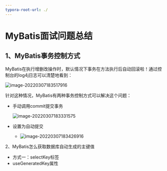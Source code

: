 ```yaml
---
typora-root-url: ./
---
```


# MyBatis面试问题总结

## 1、MyBatis事务控制方式

MyBatis在执行增删改操作时，默认情况下事务在方法执行后自动回滚啦！通过控制台的log4j日志可以清楚地看到：

![image-20220307183517916](/img/MyBatis默认自动回滚.png)

针对这种情况，MyBatis有两种事务控制方式可以解决这个问题：

- 手动调用commit提交事务

  ![image-20220307183331575](/img/MyBatis事务控制方式1.png)

- 设置为自动提交
  - ![image-20220307183426916](/img/MyBatis事务控制方式2.png)

2、MyBatis怎么获取数据库自动生成的主键值

- 方式一：selectKey标签
- useGeneratedKey属性